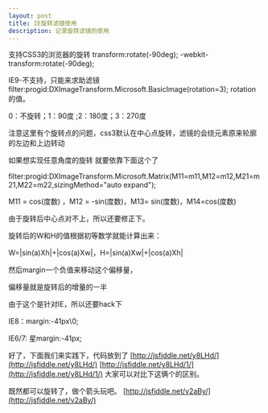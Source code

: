 ```yaml
---
layout: post
title: IE旋转滤镜使用
description: 记录旋转滤镜的使用
---
```


支持CSS3的浏览器的旋转
transform:rotate(-90deg); 
-webkit-transform:rotate(-90deg); 

IE9-不支持，只能来求助滤镜
filter:progid:DXImageTransform.Microsoft.BasicImage(rotation=3);
rotation的值。

0：不旋转；1：90度 ;2：180度；3：270度

注意这里有个旋转点的问题，css3默认在中心点旋转，滤镜的会绕元素原来轮廓的左边和上边转动

如果想实现任意角度的旋转 就要依靠下面这个了

filter:progid:DXImageTransform.Microsoft.Matrix(M11=m11,M12=m12,M21=m21,M22=m22,sizingMethod="auto expand");

M11 = cos(度数) ，M12 = -sin(度数)，M13= sin(度数)，M14=cos(度数)

由于旋转后中心点对不上，所以还要修正下。

旋转后的W和H的值根据初等数学就能计算出来：

W=|sin(a)Xh|+|cos(a)Xw|，H=|sin(a)Xw|+|cos(a)Xh|

然后margin一个负值来移动这个偏移量，

偏移量就是旋转后的增量的一半

由于这个是针对IE，所以还要hack下

IE8：margin:-41px\0;

IE6/7: 星margin:-41px;

好了，下面我们来实践下，代码放到了
[http://jsfiddle.net/y8LHd/](http://jsfiddle.net/y8LHd/)
[http://jsfiddle.net/y8LHd/1/](http://jsfiddle.net/y8LHd/1/)
大家可以对比下这俩个的区别。

既然都可以旋转了，做个箭头玩吧。
[http://jsfiddle.net/v2aBy/](http://jsfiddle.net/v2aBy/)

